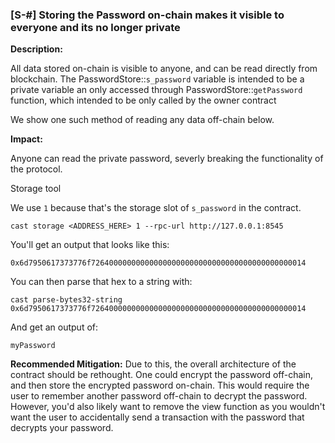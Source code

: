### [S-#] Storing the Password on-chain makes it visible to everyone and its no longer private

**Description:**

All data stored on-chain is visible to anyone, and can be read directly from blockchain. The PasswordStore::`s_password` variable is intended to be a private variable an only accessed through PasswordStore::`getPassword` function, which intended to be only called by the owner contract

We show one such method of reading any data off-chain below.

**Impact:**

Anyone can read the private password, severly breaking the functionality of the protocol.

Storage tool

We use `1` because that's the storage slot of `s_password` in the contract.

```
cast storage <ADDRESS_HERE> 1 --rpc-url http://127.0.0.1:8545
```

You'll get an output that looks like this:

`0x6d7950617373776f726400000000000000000000000000000000000000000014`

You can then parse that hex to a string with:

```
cast parse-bytes32-string 0x6d7950617373776f726400000000000000000000000000000000000000000014
```

And get an output of:

```
myPassword
```

**Recommended Mitigation:** Due to this, the overall architecture of the contract should be rethought. One could encrypt the password off-chain, and then store the encrypted password on-chain. This would require the user to remember another password off-chain to decrypt the password. However, you'd also likely want to remove the view function as you wouldn't want the user to accidentally send a transaction with the password that decrypts your password. 



